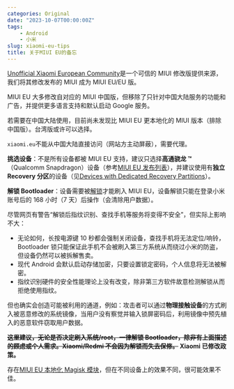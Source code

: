 ```yaml
---
categories: Original
date: "2023-10-07T00:00:00Z"
tags:
    - Android
    - 小米
slug: xiaomi-eu-tips
title: 关于MIUI EU的备忘
---
```


[Unofficial Xiaomi European Community](https://xiaomi.eu/community/)是一个可信的 MIUI 修改版提供来源，我们将其修改发布的 MIUI 成为 MIUI EU/EU 版。

MIUI EU 大多修改自对应的 MIUI 中国版，但移除了只针对中国大陆服务的功能和广告，并提供更多语言支持和默认启动 Google 服务。

若需要在中国大陆使用，目前尚未发现比 MIUI EU 更本地化的 MIUI 版本（排除中国版）。台湾版或许可以选择。

`xiaomi.eu`不能从中国大陆直接访问（网站方主动屏蔽），需要代理。

**挑选设备**：不是所有设备都被 MIUI EU 支持，建议只选择**高通骁龙 ™**（Qualcomm Snapdragon）设备（参考[MIUI EU 发布列表](https://xiaomi.eu/community/forums/miui-rom-releases.103/)），并建议使用有**独立 Recovery 分区**的设备（见[Devices with Dedicated Recovery Partitions](https://xiaomi.eu/community/threads/installing-a-custom-recovery.67841/)）。

**解锁 Bootloader**：设备需要被[解锁](https://www.miui.com/unlock/index.html)才能刷入 MIUI EU，设备解锁只能在登录小米账号后的 168 小时（7 天）后操作（会清除用户数据）。

尽管网页有警告“解锁后指纹识别、查找手机等服务将变得不安全”，但实际上影响不大：

-   无论如何，长按电源键 10 秒都会强制关闭设备，查找手机将无法定位/响铃，Bootloader 锁只能保证此手机不会被刷入第三方系统从而绕过小米的防盗，但设备仍然可以被拆解售卖。
-   现代 Android 会默认启动存储加密，只要设置锁定密码，个人信息将无法被解密。
-   指纹识别硬件的安全性能理论上没有改变，除非第三方软件故意检测解锁从而拒绝使用指纹。

但也确实会创造可能被利用的通道，例如：攻击者可以通过**物理接触设备**的方式刷入被恶意修改的系统镜像，当用户没有察觉并输入锁屏密码后，利用镜像中预先植入的恶意软件窃取用户数据。

**~~这里建议，无论是否决定刷入系统/root，一律解锁 Bootloader，除非有上面描述的顾虑或个人需求。Xiaomi/Redmi 不会因为解锁而失去保修。~~ Xiaomi 已修改政策。**

存在[MIUI EU 本地化 Magisk 模块](https://blog.minamigo.moe/archives/184)，但在不同设备上的效果不同，很可能效果不佳。
